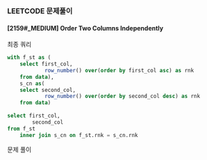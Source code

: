 ### LEETCODE 문제풀이

#### [2159#_MEDIUM] Order Two Columns Independently
최종 쿼리
```sql
with f_st as (
    select first_col,
            row_number() over(order by first_col asc) as rnk
    from data),
    s_cn as(
    select second_col,
            row_number() over(order by second_col desc) as rnk
    from data)
    
select first_col,
        second_col
from f_st  
    inner join s_cn on f_st.rnk = s_cn.rnk
```
문제 풀이 
```

```
